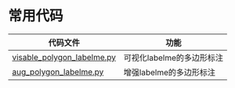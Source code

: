 # 常用代码

| 代码文件 | 功能 |
| - | - |
| [visable_polygon_labelme.py](./visable_polygon_labelme.py)| 可视化labelme的多边形标注 |
| [aug_polygon_labelme.py](./aug_polygon_labelme.py)| 增强labelme的多边形标注 |
